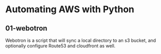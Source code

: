 # Automating AWS with Python

## 01-webotron

Webotron is a script that will sync a local directory to an s3 bucket, and optionally configure Route53 and cloudfront as well.
